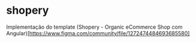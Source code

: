 # shopery
Implementação do template (Shopery - Organic eCommerce Shop com Angular)[https://www.figma.com/community/file/1272474484693685580]

